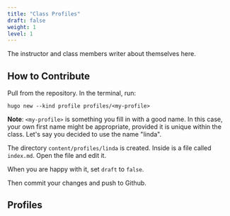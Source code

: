 ```yaml
---
title: "Class Profiles"
draft: false
weight: 1
level: 1
---
```


The instructor and class members writer about themselves here.

## How to Contribute

Pull from the repository.  In the terminal, run:

```{sh}
hugo new --kind profile profiles/<my-profile>
```

__Note__:  `<my-profile>` is something you fill in with a good name.  In this case, your own first name might be appropriate, provided it is unique within the class.  Let's say you decided to use the name "linda".

The directory `content/profiles/linda` is created.  Inside is a file called `index.md`.  Open the file and edit it.

When you are happy with it, set `draft` to `false`.

Then commit your changes and push to Github.

## Profiles